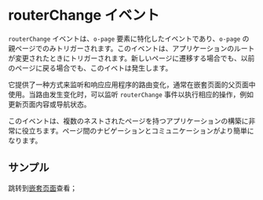 # routerChange イベント

`routerChange` イベントは、`o-page` 要素に特化したイベントであり、`o-page` の親ページでのみトリガーされます。このイベントは、アプリケーションのルートが変更されたときにトリガーされます。新しいページに遷移する場合でも、以前のページに戻る場合でも、このイベトは発生します。

它提供了一种方式来监听和响应应用程序的路由变化，通常在嵌套页面的父页面中使用。当路由发生变化时，可以监听 `routerChange` 事件以执行相应的操作，例如更新页面内容或导航状态。

このイベントは、複数のネストされたページを持つアプリケーションの構築に非常に役立ちます。ページ間のナビゲーションとコミュニケーションがより簡単になります。

## サンプル

跳转到[嵌套页面](../../cases/nested-page.md)查看；


